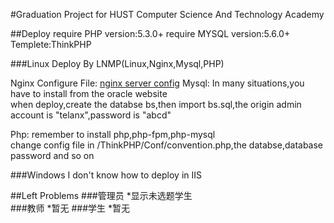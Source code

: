 #Graduation Project for HUST Computer Science And Technology Academy

##Deploy
require PHP version:5.3.0+
require MYSQL version:5.6.0+
Templete:ThinkPHP

###Linux
Deploy By LNMP(Linux,Nginx,Mysql,PHP)</br>

Nginx Configure File:
[nginx server config](https://github.com/AHEADer/bs/blob/master/nginx_config.conf)
Mysql:
In many situations,you have to install from the oracle website</br>
when deploy,create the databse bs,then import bs.sql,the origin admin account is "telanx",password is "abcd"</br>

Php:
remember to install php,php-fpm,php-mysql</br>
change config file in /ThinkPHP/Conf/convention.php,the databse,database password and so on

###Windows
I don't know how to deploy in IIS

##Left Problems
###管理员
*显示未选题学生</br>
###教师
*暂无
###学生
*暂无
